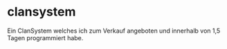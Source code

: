 # clansystem

Ein ClanSystem welches ich zum Verkauf angeboten und innerhalb von 1,5 Tagen programmiert habe.

